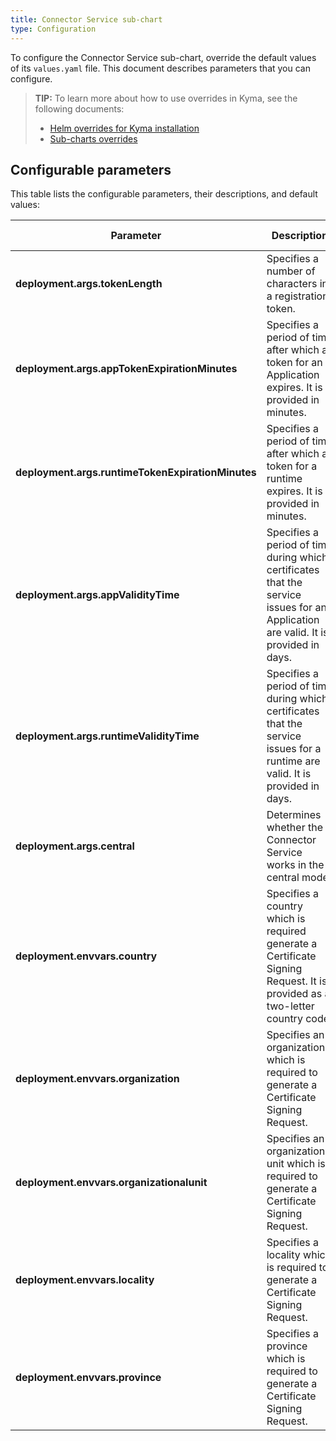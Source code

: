 ```yaml
---
title: Connector Service sub-chart
type: Configuration
---
```


To configure the Connector Service sub-chart, override the default values of its `values.yaml` file. This document describes parameters that you can configure.

>**TIP:** To learn more about how to use overrides in Kyma, see the following documents: 
>* [Helm overrides for Kyma installation](/root/kyma/#configuration-helm-overrides-for-kyma-installation)
>* [Sub-charts overrides](/root/kyma/#configuration-helm-overrides-for-kyma-installation-sub-chart-overrides)

## Configurable parameters

This table lists the configurable parameters, their descriptions, and default values:

| Parameter | Description | Default value |
|-----------|-------------|---------------|
| **deployment.args.tokenLength**| Specifies a number of characters in a registration token. | `64` |
| **deployment.args.appTokenExpirationMinutes** | Specifies a period of time after which a token for an Application expires. It is provided in minutes. | `5` |
| **deployment.args.runtimeTokenExpirationMinutes** | Specifies a period of time after which a token for a runtime expires. It is provided in minutes. | `10` |
| **deployment.args.appValidityTime** | Specifies a period of time during which certificates that the service issues for an Application are valid. It is provided in days. | `92d` |
| **deployment.args.runtimeValidityTime** | Specifies a period of time during which certificates that the service issues for a runtime are valid. It is provided in days. | `92d` |
| **deployment.args.central** | Determines whether the Connector Service works in the central mode. | `false` |
| **deployment.envvars.country** | Specifies a country which is required  generate a Certificate Signing Request. It is provided as a two-letter country code. | `DE` |
| **deployment.envvars.organization** | Specifies an organization which is required to generate a Certificate Signing Request. | `Organization` |
| **deployment.envvars.organizationalunit** | Specifies an organizational unit which is required to generate a Certificate Signing Request. | `OrgUnit` |
| **deployment.envvars.locality** | Specifies a locality which is required to generate a Certificate Signing Request. | `Waldorf` |
| **deployment.envvars.province** | Specifies a province which is required to generate a Certificate Signing Request. | `Waldorf` |
